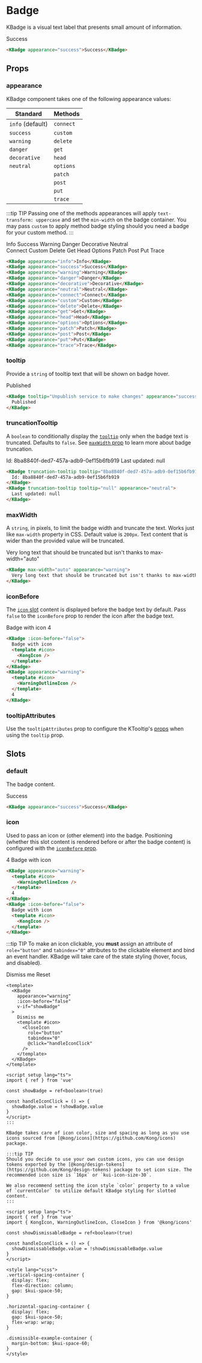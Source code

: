 # Badge

KBadge is a visual text label that presents small amount of information.

<KBadge appearance="success">Success</KBadge>

```html
<KBadge appearance="success">Success</KBadge>
```

## Props

### appearance

KBadge component takes one of the following appearance values:

| Standard     | Methods   |
| ------------ | --------- |
| `info` (default)       | `connect` |
| `success`    | `custom`  |
| `warning`    | `delete`  |
| `danger`     | `get`     |
| `decorative` | `head`    |
| `neutral`    | `options` |
|              | `patch`   |
|              | `post`    |
|              | `put`     |
|              | `trace`   |

:::tip TIP
Passing one of the methods appearances will apply `text-transform: uppercase` and set the `min-width` on the badge container. You may pass `custom` to apply method badge styling should you need a badge for your custom method.
:::

<div class="vertical-spacing-container">
  <div class="horizontal-spacing-container">
    <KBadge appearance="info">
      Info
    </KBadge>
    <KBadge appearance="success">
      Success
    </KBadge>
    <KBadge appearance="warning">
      Warning
    </KBadge>
    <KBadge appearance="danger">
      Danger
    </KBadge>
    <KBadge appearance="decorative">
      Decorative
    </KBadge>
    <KBadge appearance="neutral">
      Neutral
    </KBadge>
  </div>
  <div class="horizontal-spacing-container">
    <KBadge appearance="connect">
      Connect
    </KBadge>
    <KBadge appearance="custom">
      Custom
    </KBadge>
    <KBadge appearance="delete">
      Delete
    </KBadge>
    <KBadge appearance="get">
      Get
    </KBadge>
    <KBadge appearance="head">
      Head
    </KBadge>
    <KBadge appearance="options">
      Options
    </KBadge>
    <KBadge appearance="patch">
      Patch
    </KBadge>
    <KBadge appearance="post">
      Post
    </KBadge>
    <KBadge appearance="put">
      Put
    </KBadge>
    <KBadge appearance="trace">
      Trace
    </KBadge>
  </div>
</div>

```html
<KBadge appearance="info">Info</KBadge>
<KBadge appearance="success">Success</KBadge>
<KBadge appearance="warning">Warning</KBadge>
<KBadge appearance="danger">Danger</KBadge>
<KBadge appearance="decorative">Decorative</KBadge>
<KBadge appearance="neutral">Neutral</KBadge>
<KBadge appearance="connect">Connect</KBadge>
<KBadge appearance="custom">Custom</KBadge>
<KBadge appearance="delete">Delete</KBadge>
<KBadge appearance="get">Get</KBadge>
<KBadge appearance="head">Head</KBadge>
<KBadge appearance="options">Options</KBadge>
<KBadge appearance="patch">Patch</KBadge>
<KBadge appearance="post">Post</KBadge>
<KBadge appearance="put">Put</KBadge>
<KBadge appearance="trace">Trace</KBadge>
```

### tooltip

Provide a `string` of tooltip text that will be shown on badge hover.

<KBadge tooltip="Unpublish service to make changes" appearance="success">
  Published
</KBadge>

```html
<KBadge tooltip="Unpublish service to make changes" appearance="success">
  Published
</KBadge>
```

### truncationTooltip

A `boolean` to conditionally display the [`tooltip`](#tooltip) only when the badge text is truncated. Defaults to `false`. See [`maxWidth` prop](#maxwidth) to learn more about badge truncation.

<div class="horizontal-spacing-container">
  <KBadge truncation-tooltip tooltip="8ba8840f-ded7-457a-adb9-0ef15b6fb919">
    Id: 8ba8840f-ded7-457a-adb9-0ef15b6fb919
  </KBadge>
  <KBadge truncation-tooltip tooltip="null" appearance="neutral">
    Last updated: null
  </KBadge>
</div>

```html
<KBadge truncation-tooltip tooltip="8ba8840f-ded7-457a-adb9-0ef15b6fb919">
  Id: 8ba8840f-ded7-457a-adb9-0ef15b6fb919
</KBadge>
<KBadge truncation-tooltip tooltip="null" appearance="neutral">
  Last updated: null
</KBadge>
```

### maxWidth

A `string`, in pixels, to limit the badge width and truncate the text. Works just like `max-width` property in CSS. Default value is `200px`. Text content that is wider than the provided value will be truncated.

<KBadge max-width="auto" appearance="warning">
  Very long text that should be truncated but isn't thanks to max-width="auto"
</KBadge>

```html
<KBadge max-width="auto" appearance="warning">
  Very long text that should be truncated but isn't thanks to max-width="auto"
</KBadge>
```

### iconBefore

The [`icon` slot](#icon) content is displayed before the badge text by default. Pass `false` to the `iconBefore` prop to render the icon after the badge text.

<div class="horizontal-spacing-container">
  <KBadge :icon-before="false">
    Badge with icon
    <template #icon>
      <KongIcon />
    </template>
  </KBadge>
  <KBadge appearance="warning">
    <template #icon>
      <WarningOutlineIcon />
    </template>
    4
  </KBadge>
</div>

```html
<KBadge :icon-before="false">
  Badge with icon
  <template #icon>
    <KongIcon />
  </template>
</KBadge>
<KBadge appearance="warning">
  <template #icon>
    <WarningOutlineIcon />
  </template>
  4
</KBadge>
```

### tooltipAttributes

Use the `tooltipAttributes` prop to configure the KTooltip's [props](/components/tooltip) when using the `tooltip` prop.

## Slots

### default

The badge content.

<KBadge appearance="success">Success</KBadge>

```html
<KBadge appearance="success">Success</KBadge>
```

### icon

Used to pass an icon or (other element) into the badge. Positioning (whether this slot content is rendered before or after the badge content) is configured with the [`iconBefore` prop](#iconbefore).

<div class="horizontal-spacing-container">
  <KBadge appearance="warning">
    <template #icon>
      <WarningOutlineIcon />
    </template>
    4
  </KBadge>
  <KBadge :icon-before="false">
    Badge with icon
    <template #icon>
      <KongIcon />
    </template>
  </KBadge>
</div>

```html
<KBadge appearance="warning">
  <template #icon>
    <WarningOutlineIcon />
  </template>
  4
</KBadge>
<KBadge :icon-before="false">
  Badge with icon
  <template #icon>
    <KongIcon />
  </template>
</KBadge>
```

:::tip TIP
To make an icon clickable, you **must** assign an attribute of `role="button"` and `tabindex="0"` attributes to the clickable element and bind an event handler. KBadge will take care of the state styling (hover, focus, and disabled).

<div class="dismissible-example-container">
  <Transition name="kongponents-fade-transition" mode="out-in">
    <KBadge
      appearance="warning"
      :icon-before="false"
      v-if="showDismissableBadge"
      key="badge"
    >
      Dismiss me
      <template #icon>
        <CloseIcon
          role="button"
          tabindex="0"
          @click="handleIconClick"
        />
      </template>
    </KBadge>
    <KButton v-else key="reset-button" size="small" @click="showDismissableBadge = true">Reset</KButton>
  </Transition>
</div>

```vue
<template>
  <KBadge
    appearance="warning"
    :icon-before="false"
    v-if="showBadge"
  >
    Dismiss me
    <template #icon>
      <CloseIcon
        role="button"
        tabindex="0"
        @click="handleIconClick"
      />
    </template>
  </KBadge>
</template>

<script setup lang="ts">
import { ref } from 'vue'

const showBadge = ref<boolean>(true)

const handleIconClick = () => {
  showBadge.value = !showBadge.value
}
</script>
:::

KBadge takes care of icon color, size and spacing as long as you use icons sourced from [@kong/icons](https://github.com/Kong/icons) package.

:::tip TIP
Should you decide to use your own custom icons, you can use design tokens exported by the [@kong/design-tokens](https://github.com/Kong/design-tokens) package to set icon size. The recommended icon size is `16px` or `kui-icon-size-30`.

We also recommend setting the icon style `color` property to a value of `currentColor` to utilize default KBadge styling for slotted content.
:::

<script setup lang="ts">
import { ref } from 'vue'
import { KongIcon, WarningOutlineIcon, CloseIcon } from '@kong/icons'

const showDismissableBadge = ref<boolean>(true)

const handleIconClick = () => {
  showDismissableBadge.value = !showDismissableBadge.value
}
</script>

<style lang="scss">
.vertical-spacing-container {
  display: flex;
  flex-direction: column;
  gap: $kui-space-50;
}

.horizontal-spacing-container {
  display: flex;
  gap: $kui-space-50;
  flex-wrap: wrap;
}

.dismissible-example-container {
  margin-bottom: $kui-space-60;
}
</style>
